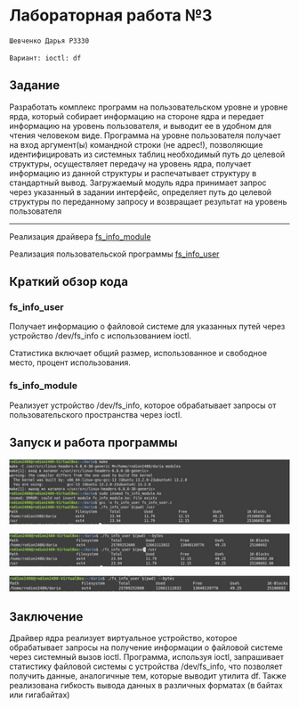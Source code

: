 # Лабораторная работа №3

`Шевченко Дарья P3330`

`Вариант: ioctl: df`

## Задание

Разработать комплекс программ на пользовательском уровне и уровне ярда, который собирает информацию на стороне ядра и передает информацию на уровень пользователя, и выводит ее в удобном для чтения человеком виде. Программа на уровне пользователя получает на вход аргумент(ы) командной строки (не адрес!), позволяющие идентифицировать из системных таблиц необходимый путь до целевой структуры, осуществляет передачу на уровень ядра, получает информацию из данной структуры и распечатывает структуру в стандартный вывод. Загружаемый модуль ядра принимает запрос через указанный в задании интерфейс, определяет путь до целевой структуры по переданному запросу и возвращает результат на уровень пользователя

---

Реализация драйвера [fs_info_module](https://github.com/dariayo/operating-systems-3/blob/main/fs_info_module.c)

Реализация пользовательской программы [fs_info_user](https://github.com/dariayo/operating-systems-3/blob/main/fs_info_user.c)

## Краткий обзор кода

### fs_info_user

Получает информацию о файловой системе для указанных путей через устройство /dev/fs_info с использованием ioctl.

Статистика включает общий размер, использованное и свободное место, процент использования.

### fs_info_module

Реализует устройство /dev/fs_info, которое обрабатывает запросы от пользовательского пространства через ioctl.

## Запуск и работа программы

![alt text](image/image.png)

![alt text](image/image-1.png)

![alt text](image/image-2.png)

## Заключение

Драйвер ядра реализует виртуальное устройство, которое обрабатывает запросы на получение информации о файловой системе через системный вызов ioctl.
Программа, используя ioctl, запрашивает статистику файловой системы с устройства /dev/fs_info, что позволяет получить данные, аналогичные тем, которые выводит утилита df.
Также реализована гибкость вывода данных в различных форматах (в байтах или гигабайтах)
